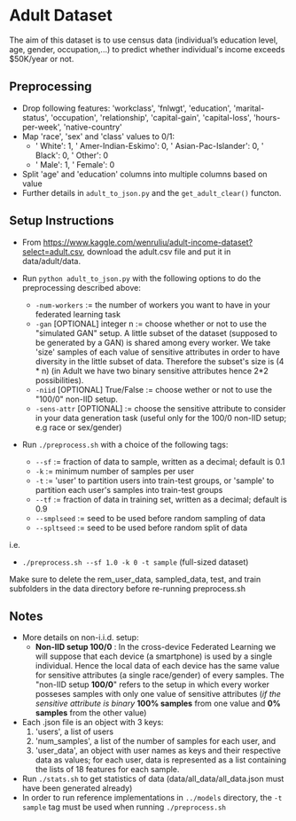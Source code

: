 # Adult Dataset

The aim of this dataset is to use census data (individual’s education level, age, gender, occupation,...) to predict whether individual's income exceeds $50K/year or not.

## Preprocessing
- Drop following features: 'workclass', 'fnlwgt', 'education', 'marital-status', 'occupation',
          'relationship', 'capital-gain', 'capital-loss', 'hours-per-week', 'native-country'
- Map 'race', 'sex' and 'class' values to 0/1:
    - ' White': 1, ' Amer-Indian-Eskimo': 0, ' Asian-Pac-Islander': 0, ' Black': 0, ' Other': 0
    - ' Male': 1, ' Female': 0
- Split 'age' and 'education' columns into multiple columns based on value
- Further details in ```adult_to_json.py``` and the ```get_adult_clear()``` functon.

## Setup Instructions
- From <https://www.kaggle.com/wenruliu/adult-income-dataset?select=adult.csv>, download the adult.csv file and put it in data/adult/data.
- Run ```python adult_to_json.py``` with the following options to do the preprocessing described above:
    - ```-num-workers``` := the number of workers you want to have in your federated learning task
    - ```-gan``` [OPTIONAL] integer n := choose whether or not to use the "simulated GAN" setup. A little subset of the dataset (supposed to be generated by a GAN) is shared among every worker. We take 'size' samples of each value of sensitive attributes in order to have diversity in the little subset of data. Therefore the subset's size is (4 * n) (in Adult we have two binary sensitive attributes hence 2*2 possibilities). 
    - ```-niid``` [OPTIONAL]  True/False := choose wether or not to use the "100/0" non-IID setup.
    - ```-sens-attr``` [OPTIONAL]  := choose the sensitive attribute to consider in your data generation task (useful only for the 100/0 non-IID setup; e.g race or sex/gender)

- Run ```./preprocess.sh``` with a choice of the following tags:
    - ```--sf``` := fraction of data to sample, written as a decimal; default is 0.1
    - ```-k``` := minimum number of samples per user
    - ```-t``` := 'user' to partition users into train-test groups, or 'sample' to partition each user's samples into train-test groups
    - ```--tf``` := fraction of data in training set, written as a decimal; default is 0.9
    - ```--smplseed``` := seed to be used before random sampling of data
    - ```--spltseed``` :=  seed to be used before random split of data

i.e.
- ```./preprocess.sh --sf 1.0 -k 0 -t sample``` (full-sized dataset)<br/>

Make sure to delete the rem_user_data, sampled_data, test, and train subfolders in the data directory before re-running preprocess.sh

## Notes
- More details on non-i.i.d. setup:
  - **Non-IID setup 100/0** : In the cross-device Federated Learning we will suppose that each device (a smartphone) is used by a single individual. Hence the local data of each device has the same value for sensitive attributes (a single race/gender) of every samples. The "non-IID setup **100/0**" refers to the setup in which every worker posseses samples with only one value of sensitive attributes (*if the sensitive attribute is binary* **100% samples** from one value and **0% samples** from the other value) 
- Each .json file is an object with 3 keys:
  1. 'users', a list of users
  2. 'num_samples', a list of the number of samples for each user, and 
  3. 'user_data', an object with user names as keys and their respective data as values; for each user, data is represented as a list containing the lists of 18 features for each sample.
- Run ```./stats.sh``` to get statistics of data (data/all_data/all_data.json must have been generated already)
- In order to run reference implementations in ```../models``` directory, the ```-t sample``` tag must be used when running ```./preprocess.sh```
